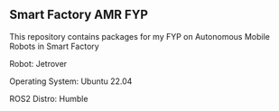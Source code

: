 ## Smart Factory AMR FYP

This repository contains packages for my FYP on Autonomous Mobile Robots in Smart Factory

Robot: Jetrover 

Operating System: Ubuntu 22.04 

ROS2 Distro: Humble 
